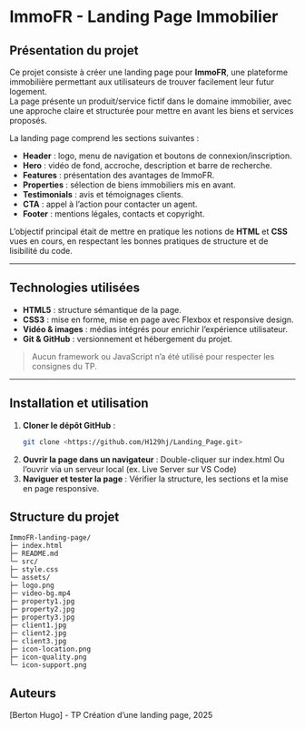 # ImmoFR - Landing Page Immobilier

## Présentation du projet
Ce projet consiste à créer une landing page pour **ImmoFR**, une plateforme immobilière permettant aux utilisateurs de trouver facilement leur futur logement.  
La page présente un produit/service fictif dans le domaine immobilier, avec une approche claire et structurée pour mettre en avant les biens et services proposés.  

La landing page comprend les sections suivantes :  
- **Header** : logo, menu de navigation et boutons de connexion/inscription.  
- **Hero** : vidéo de fond, accroche, description et barre de recherche.  
- **Features** : présentation des avantages de ImmoFR.  
- **Properties** : sélection de biens immobiliers mis en avant.  
- **Testimonials** : avis et témoignages clients.  
- **CTA** : appel à l’action pour contacter un agent.  
- **Footer** : mentions légales, contacts et copyright.

L’objectif principal était de mettre en pratique les notions de **HTML** et **CSS** vues en cours, en respectant les bonnes pratiques de structure et de lisibilité du code.

---

## Technologies utilisées
- **HTML5** : structure sémantique de la page.  
- **CSS3** : mise en forme, mise en page avec Flexbox et responsive design.  
- **Vidéo & images** : médias intégrés pour enrichir l’expérience utilisateur.  
- **Git & GitHub** : versionnement et hébergement du projet.  

> Aucun framework ou JavaScript n’a été utilisé pour respecter les consignes du TP.  

---

## Installation et utilisation
1. **Cloner le dépôt GitHub** :  
   ```bash
   git clone <https://github.com/H129hj/Landing_Page.git>
2. **Ouvrir la page dans un navigateur** :
Double-cliquer sur index.html
Ou l’ouvrir via un serveur local (ex. Live Server sur VS Code)
3. **Naviguer et tester la page** :
Vérifier la structure, les sections et la mise en page responsive.

## Structure du projet
```
ImmoFR-landing-page/
├─ index.html
├─ README.md
└─ src/
├─ style.css
└─ assets/
├─ logo.png
├─ video-bg.mp4
├─ property1.jpg
├─ property2.jpg
├─ property3.jpg
├─ client1.jpg
├─ client2.jpg
├─ client3.jpg
├─ icon-location.png
├─ icon-quality.png
└─ icon-support.png
```

## Auteurs

[Berton Hugo] - TP Création d’une landing page, 2025